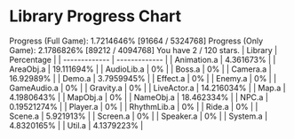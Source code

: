 # Library Progress Chart
Progress (Full Game): 1.7214646% [91664 / 5324768]
Progress (Only Game): 2.1786826% [89212 / 4094768]
You have 2 / 120 stars.
| Library | Percentage |
| ------------- | ------------- |
| Animation.a | 4.361673% |
| AreaObj.a | 19.111694% |
| AudioLib.a | 0% |
| Boss.a | 0% |
| Camera.a | 16.92989% |
| Demo.a | 3.7959945% |
| Effect.a | 0% |
| Enemy.a | 0% |
| GameAudio.a | 0% |
| Gravity.a | 0% |
| LiveActor.a | 14.216034% |
| Map.a | 4.1980643% |
| MapObj.a | 0% |
| NameObj.a | 18.462334% |
| NPC.a | 0.19521274% |
| Player.a | 0% |
| RhythmLib.a | 0% |
| Ride.a | 0% |
| Scene.a | 5.921913% |
| Screen.a | 0% |
| Speaker.a | 0% |
| System.a | 4.8320165% |
| Util.a | 4.1379223% |
